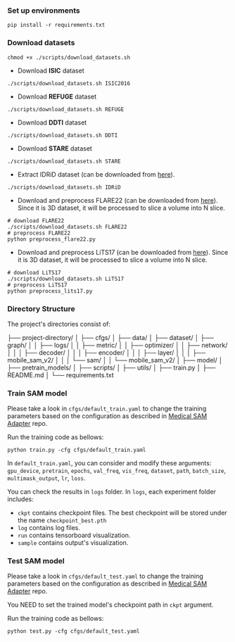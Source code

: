 ### Set up environments

```shell
pip install -r requirements.txt
```

### Download datasets

```shell
chmod +x ./scripts/download_datasets.sh
```

- Download **ISIC** dataset

```shell
./scripts/download_datasets.sh ISIC2016
```

- Download **REFUGE** dataset

```shell 
./scripts/download_datasets.sh REFUGE
```

- Download **DDTI** dataset

```shell
./scripts/download_datasets.sh DDTI
```

- Download **STARE** dataset

```shell
./scripts/download_datasets.sh STARE
```

- Extract IDRiD dataset (can be downloaded from [here](https://ieee-dataport.org/open-access/indian-diabetic-retinopathy-image-dataset-idrid)).

```shell
./scripts/download_datasets.sh IDRiD
```

- Download and preprocess FLARE22 (can be downloaded from [here](https://www.kaggle.com/datasets/prathamkumar0011/miccai-flare22-challenge-dataset)). Since it is 3D dataset, it will be processed to slice a volume into N slice.

```shell
# download FLARE22
./scripts/download_datasets.sh FLARE22
# preprocess FLARE22
python preprocess_flare22.py
```

- Download and preprocess LiTS17 (can be downloaded from [here](https://www.kaggle.com/code/ojshavsaxena/liver-tumor-segmentation-u-net)). Since it is 3D dataset, it will be processed to slice a volume into N slice.

```shell
# download LiTS17
./scripts/download_datasets.sh LiTS17 
# preprocess LiTS17
python preprocess_lits17.py
```

### Directory Structure

The project's directories consist of:

├── project-directory/
│   ├── cfgs/
│   ├── data/
│   ├── dataset/
│   ├── graph/
│   │   ├── logs/
│   │   ├── metric/
│   │   ├── optimizer/
│   │   ├── network/
│   │   │   ├── decoder/
│   │   │   ├── encoder/
│   │   │   ├── layer/
│   │   │   ├── mobile_sam_v2/
│   │   │   └── sam/
│   │   └── mobile_sam_v2/
│   ├── model/
│   ├── pretrain_models/
│   ├── scripts/
│   ├── utils/
│   ├── train.py
│   ├── README.md
│   └── requirements.txt

### Train SAM model

Please take a look in `cfgs/default_train.yaml` to change the training parameters based on 
the configuration as described in [Medical SAM Adapter](https://github.com/SuperMedIntel/Medical-SAM-Adapter/tree/main) repo.

Run the training code as bellows:

```shell
python train.py -cfg cfgs/default_train.yaml
```

In `default_train.yaml`, you can consider and modify these arguments: `gpu_device`, `pretrain`, `epochs`, `val_freq`, `vis_freq`, 
`dataset`, `path`, `batch_size`, `multimask_output`, `lr`, `loss`.

You can check the results in `logs` folder. In `logs`, each experiment folder includes:
- `ckpt` contains checkpoint files. The best checkpoint will be stored under the name `checkpoint_best.pth`
- `log` contains log files.
- `run` contains tensorboard visualization.
- `sample` contains output's visualization.

### Test SAM model

Please take a look in `cfgs/default_test.yaml` to change the training parameters based on 
the configuration as described in [Medical SAM Adapter](https://github.com/SuperMedIntel/Medical-SAM-Adapter/tree/main) repo.

You NEED to set the trained model's checkpoint path in `ckpt` argument.

Run the training code as bellows:

```shell
python test.py -cfg cfgs/default_test.yaml
```